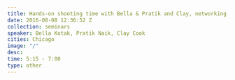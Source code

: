```yaml
---
title: Hands-on shooting time with Bella & Pratik and Clay, networking, mingle with speakers and sponsors, Capture One Tips and tricks with Progear and awesome giveaways!
date: 2016-08-08 12:36:52 Z
collection: seminars
speaker: Bella Kotak, Pratik Naik, Clay Cook
cities: Chicago
image: "/"
desc:
time: 5:15 - 7:00
type: other
---
```

